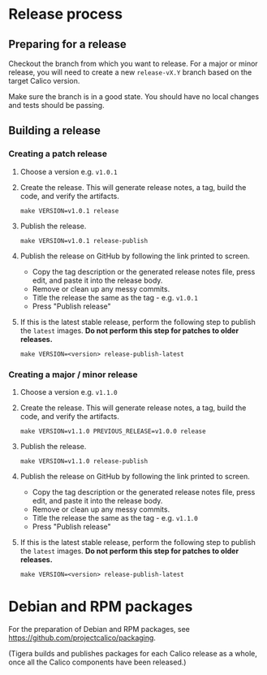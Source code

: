 # Release process

## Preparing for a release

Checkout the branch from which you want to release. For a major or minor release,
you will need to create a new `release-vX.Y` branch based on the target Calico version.

Make sure the branch is in a good state. You should have no local changes and tests should
be passing.

## Building a release

### Creating a patch release

1. Choose a version e.g. `v1.0.1`

1. Create the release. This will generate release notes, a tag, build the code, and verify the artifacts.

   ```
   make VERSION=v1.0.1 release
   ```

1. Publish the release.

   ```
   make VERSION=v1.0.1 release-publish
   ```

1. Publish the release on GitHub by following the link printed to screen.
   - Copy the tag description or the generated release notes file, press edit, and paste it into the release body.
   - Remove or clean up any messy commits.
   - Title the release the same as the tag - e.g. `v1.0.1`
   - Press "Publish release"

1. If this is the latest stable release, perform the following step to publish the `latest` images. **Do not perform
   this step for patches to older releases.**

   ```
   make VERSION=<version> release-publish-latest
   ```

### Creating a major / minor release

1. Choose a version e.g. `v1.1.0`

1. Create the release. This will generate release notes, a tag, build the code, and verify the artifacts.

   ```
   make VERSION=v1.1.0 PREVIOUS_RELEASE=v1.0.0 release
   ```

1. Publish the release.

   ```
   make VERSION=v1.1.0 release-publish
   ```

1. Publish the release on GitHub by following the link printed to screen.
   - Copy the tag description or the generated release notes file, press edit, and paste it into the release body.
   - Remove or clean up any messy commits.
   - Title the release the same as the tag - e.g. `v1.1.0`
   - Press "Publish release"

1. If this is the latest stable release, perform the following step to publish the `latest` images. **Do not perform
   this step for patches to older releases.**

   ```
   make VERSION=<version> release-publish-latest
   ```

# Debian and RPM packages

For the preparation of Debian and RPM packages, see
https://github.com/projectcalico/packaging.

(Tigera builds and publishes packages for each Calico release as a
whole, once all the Calico components have been released.)
